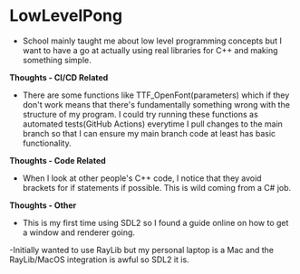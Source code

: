 # LowLevelPong

- School mainly taught me about low level programming concepts but I want to have a go at actually using real libraries for C++ and making something simple.


**Thoughts - CI/CD Related**

- There are some functions like TTF_OpenFont(parameters) which if they don't work means that there's fundamentally something wrong with the structure of my program. I could try running these functions as automated tests(GitHub Actions) everytime I pull changes to the main branch so that I can ensure my main branch code at least has basic functionality.

**Thoughts - Code Related**

- When I look at other people's C++ code, I notice that they avoid brackets for if statements if possible. This is wild coming from a C# job.


**Thoughts - Other**
- This is my first time using SDL2 so I found a guide online on how to get a window and renderer going.

-Initially wanted to use RayLib but my personal laptop is a Mac and the RayLib/MacOS 
integration is awful so SDL2 it is.

